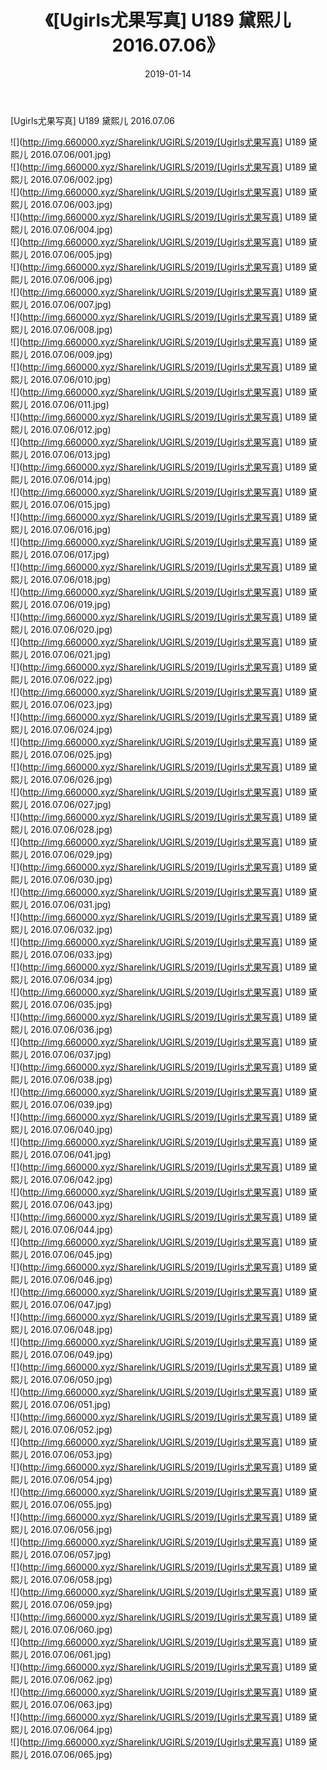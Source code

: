 ﻿---
layout: post
title:  《[Ugirls尤果写真] U189 黛熙儿 2016.07.06》
date:   2019-01-14
img: http://img.660000.xyz/Sharelink/UGIRLS/2019/[Ugirls尤果写真] U189 黛熙儿 2016.07.06/000.jpg
categories: [美女, 清纯, 唯美]
---

[Ugirls尤果写真] U189 黛熙儿 2016.07.06

 ![](http://img.660000.xyz/Sharelink/UGIRLS/2019/[Ugirls尤果写真] U189 黛熙儿 2016.07.06/001.jpg) <br>![](http://img.660000.xyz/Sharelink/UGIRLS/2019/[Ugirls尤果写真] U189 黛熙儿 2016.07.06/002.jpg) <br>![](http://img.660000.xyz/Sharelink/UGIRLS/2019/[Ugirls尤果写真] U189 黛熙儿 2016.07.06/003.jpg) <br>![](http://img.660000.xyz/Sharelink/UGIRLS/2019/[Ugirls尤果写真] U189 黛熙儿 2016.07.06/004.jpg) <br>![](http://img.660000.xyz/Sharelink/UGIRLS/2019/[Ugirls尤果写真] U189 黛熙儿 2016.07.06/005.jpg) <br>![](http://img.660000.xyz/Sharelink/UGIRLS/2019/[Ugirls尤果写真] U189 黛熙儿 2016.07.06/006.jpg) <br>![](http://img.660000.xyz/Sharelink/UGIRLS/2019/[Ugirls尤果写真] U189 黛熙儿 2016.07.06/007.jpg) <br>![](http://img.660000.xyz/Sharelink/UGIRLS/2019/[Ugirls尤果写真] U189 黛熙儿 2016.07.06/008.jpg) <br>![](http://img.660000.xyz/Sharelink/UGIRLS/2019/[Ugirls尤果写真] U189 黛熙儿 2016.07.06/009.jpg) <br>![](http://img.660000.xyz/Sharelink/UGIRLS/2019/[Ugirls尤果写真] U189 黛熙儿 2016.07.06/010.jpg) <br>![](http://img.660000.xyz/Sharelink/UGIRLS/2019/[Ugirls尤果写真] U189 黛熙儿 2016.07.06/011.jpg) <br>![](http://img.660000.xyz/Sharelink/UGIRLS/2019/[Ugirls尤果写真] U189 黛熙儿 2016.07.06/012.jpg) <br>![](http://img.660000.xyz/Sharelink/UGIRLS/2019/[Ugirls尤果写真] U189 黛熙儿 2016.07.06/013.jpg) <br>![](http://img.660000.xyz/Sharelink/UGIRLS/2019/[Ugirls尤果写真] U189 黛熙儿 2016.07.06/014.jpg) <br>![](http://img.660000.xyz/Sharelink/UGIRLS/2019/[Ugirls尤果写真] U189 黛熙儿 2016.07.06/015.jpg) <br>![](http://img.660000.xyz/Sharelink/UGIRLS/2019/[Ugirls尤果写真] U189 黛熙儿 2016.07.06/016.jpg) <br>![](http://img.660000.xyz/Sharelink/UGIRLS/2019/[Ugirls尤果写真] U189 黛熙儿 2016.07.06/017.jpg) <br>![](http://img.660000.xyz/Sharelink/UGIRLS/2019/[Ugirls尤果写真] U189 黛熙儿 2016.07.06/018.jpg) <br>![](http://img.660000.xyz/Sharelink/UGIRLS/2019/[Ugirls尤果写真] U189 黛熙儿 2016.07.06/019.jpg) <br>![](http://img.660000.xyz/Sharelink/UGIRLS/2019/[Ugirls尤果写真] U189 黛熙儿 2016.07.06/020.jpg) <br>![](http://img.660000.xyz/Sharelink/UGIRLS/2019/[Ugirls尤果写真] U189 黛熙儿 2016.07.06/021.jpg) <br>![](http://img.660000.xyz/Sharelink/UGIRLS/2019/[Ugirls尤果写真] U189 黛熙儿 2016.07.06/022.jpg) <br>![](http://img.660000.xyz/Sharelink/UGIRLS/2019/[Ugirls尤果写真] U189 黛熙儿 2016.07.06/023.jpg) <br>![](http://img.660000.xyz/Sharelink/UGIRLS/2019/[Ugirls尤果写真] U189 黛熙儿 2016.07.06/024.jpg) <br>![](http://img.660000.xyz/Sharelink/UGIRLS/2019/[Ugirls尤果写真] U189 黛熙儿 2016.07.06/025.jpg) <br>![](http://img.660000.xyz/Sharelink/UGIRLS/2019/[Ugirls尤果写真] U189 黛熙儿 2016.07.06/026.jpg) <br>![](http://img.660000.xyz/Sharelink/UGIRLS/2019/[Ugirls尤果写真] U189 黛熙儿 2016.07.06/027.jpg) <br>![](http://img.660000.xyz/Sharelink/UGIRLS/2019/[Ugirls尤果写真] U189 黛熙儿 2016.07.06/028.jpg) <br>![](http://img.660000.xyz/Sharelink/UGIRLS/2019/[Ugirls尤果写真] U189 黛熙儿 2016.07.06/029.jpg) <br>![](http://img.660000.xyz/Sharelink/UGIRLS/2019/[Ugirls尤果写真] U189 黛熙儿 2016.07.06/030.jpg) <br>![](http://img.660000.xyz/Sharelink/UGIRLS/2019/[Ugirls尤果写真] U189 黛熙儿 2016.07.06/031.jpg) <br>![](http://img.660000.xyz/Sharelink/UGIRLS/2019/[Ugirls尤果写真] U189 黛熙儿 2016.07.06/032.jpg) <br>![](http://img.660000.xyz/Sharelink/UGIRLS/2019/[Ugirls尤果写真] U189 黛熙儿 2016.07.06/033.jpg) <br>![](http://img.660000.xyz/Sharelink/UGIRLS/2019/[Ugirls尤果写真] U189 黛熙儿 2016.07.06/034.jpg) <br>![](http://img.660000.xyz/Sharelink/UGIRLS/2019/[Ugirls尤果写真] U189 黛熙儿 2016.07.06/035.jpg) <br>![](http://img.660000.xyz/Sharelink/UGIRLS/2019/[Ugirls尤果写真] U189 黛熙儿 2016.07.06/036.jpg) <br>![](http://img.660000.xyz/Sharelink/UGIRLS/2019/[Ugirls尤果写真] U189 黛熙儿 2016.07.06/037.jpg) <br>![](http://img.660000.xyz/Sharelink/UGIRLS/2019/[Ugirls尤果写真] U189 黛熙儿 2016.07.06/038.jpg) <br>![](http://img.660000.xyz/Sharelink/UGIRLS/2019/[Ugirls尤果写真] U189 黛熙儿 2016.07.06/039.jpg) <br>![](http://img.660000.xyz/Sharelink/UGIRLS/2019/[Ugirls尤果写真] U189 黛熙儿 2016.07.06/040.jpg) <br>![](http://img.660000.xyz/Sharelink/UGIRLS/2019/[Ugirls尤果写真] U189 黛熙儿 2016.07.06/041.jpg) <br>![](http://img.660000.xyz/Sharelink/UGIRLS/2019/[Ugirls尤果写真] U189 黛熙儿 2016.07.06/042.jpg) <br>![](http://img.660000.xyz/Sharelink/UGIRLS/2019/[Ugirls尤果写真] U189 黛熙儿 2016.07.06/043.jpg) <br>![](http://img.660000.xyz/Sharelink/UGIRLS/2019/[Ugirls尤果写真] U189 黛熙儿 2016.07.06/044.jpg) <br>![](http://img.660000.xyz/Sharelink/UGIRLS/2019/[Ugirls尤果写真] U189 黛熙儿 2016.07.06/045.jpg) <br>![](http://img.660000.xyz/Sharelink/UGIRLS/2019/[Ugirls尤果写真] U189 黛熙儿 2016.07.06/046.jpg) <br>![](http://img.660000.xyz/Sharelink/UGIRLS/2019/[Ugirls尤果写真] U189 黛熙儿 2016.07.06/047.jpg) <br>![](http://img.660000.xyz/Sharelink/UGIRLS/2019/[Ugirls尤果写真] U189 黛熙儿 2016.07.06/048.jpg) <br>![](http://img.660000.xyz/Sharelink/UGIRLS/2019/[Ugirls尤果写真] U189 黛熙儿 2016.07.06/049.jpg) <br>![](http://img.660000.xyz/Sharelink/UGIRLS/2019/[Ugirls尤果写真] U189 黛熙儿 2016.07.06/050.jpg) <br>![](http://img.660000.xyz/Sharelink/UGIRLS/2019/[Ugirls尤果写真] U189 黛熙儿 2016.07.06/051.jpg) <br>![](http://img.660000.xyz/Sharelink/UGIRLS/2019/[Ugirls尤果写真] U189 黛熙儿 2016.07.06/052.jpg) <br>![](http://img.660000.xyz/Sharelink/UGIRLS/2019/[Ugirls尤果写真] U189 黛熙儿 2016.07.06/053.jpg) <br>![](http://img.660000.xyz/Sharelink/UGIRLS/2019/[Ugirls尤果写真] U189 黛熙儿 2016.07.06/054.jpg) <br>![](http://img.660000.xyz/Sharelink/UGIRLS/2019/[Ugirls尤果写真] U189 黛熙儿 2016.07.06/055.jpg) <br>![](http://img.660000.xyz/Sharelink/UGIRLS/2019/[Ugirls尤果写真] U189 黛熙儿 2016.07.06/056.jpg) <br>![](http://img.660000.xyz/Sharelink/UGIRLS/2019/[Ugirls尤果写真] U189 黛熙儿 2016.07.06/057.jpg) <br>![](http://img.660000.xyz/Sharelink/UGIRLS/2019/[Ugirls尤果写真] U189 黛熙儿 2016.07.06/058.jpg) <br>![](http://img.660000.xyz/Sharelink/UGIRLS/2019/[Ugirls尤果写真] U189 黛熙儿 2016.07.06/059.jpg) <br>![](http://img.660000.xyz/Sharelink/UGIRLS/2019/[Ugirls尤果写真] U189 黛熙儿 2016.07.06/060.jpg) <br>![](http://img.660000.xyz/Sharelink/UGIRLS/2019/[Ugirls尤果写真] U189 黛熙儿 2016.07.06/061.jpg) <br>![](http://img.660000.xyz/Sharelink/UGIRLS/2019/[Ugirls尤果写真] U189 黛熙儿 2016.07.06/062.jpg) <br>![](http://img.660000.xyz/Sharelink/UGIRLS/2019/[Ugirls尤果写真] U189 黛熙儿 2016.07.06/063.jpg) <br>![](http://img.660000.xyz/Sharelink/UGIRLS/2019/[Ugirls尤果写真] U189 黛熙儿 2016.07.06/064.jpg) <br>![](http://img.660000.xyz/Sharelink/UGIRLS/2019/[Ugirls尤果写真] U189 黛熙儿 2016.07.06/065.jpg) <br>